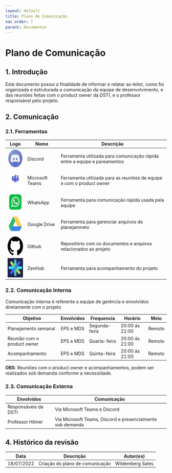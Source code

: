 ```yaml
---
layout: default
title: Plano de Comunicação 
nav_order: 7
parent: Documentos
---
```


# Plano de Comunicação

## 1. Introdução
Este documento possui a finalidade de informar e relatar ao leitor, como foi organizada  e estruturada a comunicação da equipe de desenvolvimento, e das reuniões feitas com o product owner da DSTI, e o professor responsável pelo projeto.

## 2. Comunicação

### 2.1. Ferramentas

|**Logo**|**Nome**|**Descrição**|
|--------|-------------|---------|
|<img src="../assets/logos/discord.png" width="60px" height="60px">|Discord|Ferramenta utilizada para comunicação rápida entre a equipe e pareamentos|
|<img src="../assets/logos/teams.png" width="60px" height="60px">|Microsoft Teams| Ferramenta utilizada para as reuniões de equipe e com o product owner|
|<img src="../assets/logos/whatsapp.png" width="60px" height="60px">|WhatsApp| Ferramenta para comunicação rápida usada pela equipe|
|<img src="../assets/logos/drive.png" width="60px" height="60px">|Google Drive| Ferramenta para gerenciar arquivos de planejamneto|
|<img src="../assets/logos/github.png" width="60px" height="60px">|Github| Repositório com os documentos e arquivos relacionados ao projeto|
|<img src="../assets/logos/zenhub.png" width="60px" height="60px">|ZenHub| Ferramenta para acompanhamento do projeto|

### 2.2. Comunicação Interna

Comunicação interna é referente a equipe de gerência e envolvidos diretamente com o projeto

|**Objetivo**|**Envolvidos**|**Frequencia**|**Horário**|**Meio**|
|------------|--------------|--------------|-----------|--------|
|Planejamento semanal| EPS e MDS| Segunda-feira| 20:00 ás 21:00| Remoto|
|Reunião com o product owner| EPS e MDS| Quarta-feira| 20:00 ás 21:00| Remoto|
|Acompanhamento| EPS e MDS| Quinta-feira| 20:00 ás 21:00| Remoto|

**OBS**: Reuniões com o product owner e acompanhamentos, podem ser realizados sob demanda conforme a necessidade.

### 2.3. Comunicação Externa

|**Envolvidos**|**Comunicação**|
|--------|-------------|
|Responsáveis da DSTI| Via Microsoft Teams e Discord|
|Professor Hilmer| Via Microsoft Teams, Discord e presencialmente sob demanda|

## 4. Histórico da revisão

|**Data**|**Descrição**|**Autor(es)**|
|--------|-------------|-------------|
|18/07/2022| Criação do plano de comunicação| Wildemberg Sales|

